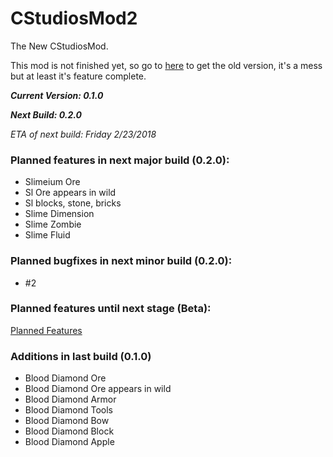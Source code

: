 # CStudiosMod2
The New CStudiosMod. 

This mod is not finished yet, so go to [here](https://teamcstudios.pro/CStudiosMod) to get the old version, it's  a mess but at least it's feature complete.

***Current Version: 0.1.0***

***Next Build: 0.2.0***

*ETA of next build: Friday 2/23/2018*

### Planned features in next major build (0.2.0):
- Slimeium Ore
- Sl Ore appears in wild
- Sl blocks, stone, bricks
- Slime Dimension
- Slime Zombie
- Slime Fluid
### Planned bugfixes in next minor build (0.2.0):
- #2

### Planned features until next stage (Beta):

 [Planned Features](planned-features)

### Additions in last build (0.1.0)
- Blood Diamond Ore
- Blood Diamond Ore appears in wild
- Blood Diamond Armor
- Blood Diamond Tools
- Blood Diamond Bow
- Blood Diamond Block
- Blood Diamond Apple
